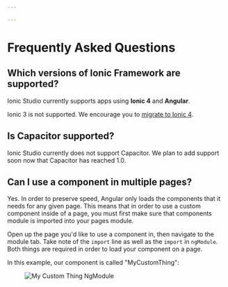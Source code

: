 ```yaml
---

---
```


# Frequently Asked Questions

## Which versions of Ionic Framework are supported?

Ionic Studio currently supports apps using **Ionic 4** and **Angular**.

Ionic 3 is not supported. We encourage you to [migrate to Ionic 4](https://ionicframework.com/docs/reference/migration).

## Is Capacitor supported?

Ionic Studio currently does not support Capacitor. We plan to add support soon now that Capacitor has reached 1.0.

## Can I use a component in multiple pages?

Yes. In order to preserve speed, Angular only loads the components that it needs for any given page. This means that in order to use a custom component inside of a page, you must first make sure that components module is imported into your pages module.

Open up the page you'd like to use a component in, then navigate to the module tab. Take note of the `import` line as well as the `import` in `ngModule`. Both things are required in order to load your component on a page.

In this example, our component is called "MyCustomThing":

<figure>
  <img alt="My Custom Thing NgModule" src="/img/studio/ss-my-custom-thing-ngmodule.png" />
</figure>
